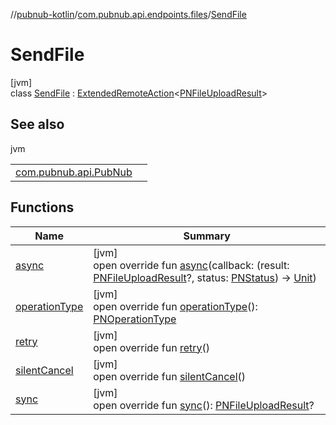 //[pubnub-kotlin](../../../index.md)/[com.pubnub.api.endpoints.files](../index.md)/[SendFile](index.md)

# SendFile

[jvm]\
class [SendFile](index.md) : [ExtendedRemoteAction](../../com.pubnub.api.endpoints.remoteaction/-extended-remote-action/index.md)&lt;[PNFileUploadResult](../../com.pubnub.api.models.consumer.files/-p-n-file-upload-result/index.md)&gt;

## See also

jvm

| | |
|---|---|
| [com.pubnub.api.PubNub](../../com.pubnub.api/-pub-nub/send-file.md) |  |

## Functions

| Name | Summary |
|---|---|
| [async](async.md) | [jvm]<br>open override fun [async](async.md)(callback: (result: [PNFileUploadResult](../../com.pubnub.api.models.consumer.files/-p-n-file-upload-result/index.md)?, status: [PNStatus](../../com.pubnub.api.models.consumer/-p-n-status/index.md)) -&gt; [Unit](https://kotlinlang.org/api/latest/jvm/stdlib/kotlin/-unit/index.html)) |
| [operationType](operation-type.md) | [jvm]<br>open override fun [operationType](operation-type.md)(): [PNOperationType](../../com.pubnub.api.enums/-p-n-operation-type/index.md) |
| [retry](retry.md) | [jvm]<br>open override fun [retry](retry.md)() |
| [silentCancel](silent-cancel.md) | [jvm]<br>open override fun [silentCancel](silent-cancel.md)() |
| [sync](sync.md) | [jvm]<br>open override fun [sync](sync.md)(): [PNFileUploadResult](../../com.pubnub.api.models.consumer.files/-p-n-file-upload-result/index.md)? |
